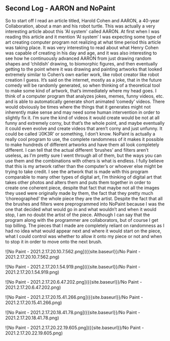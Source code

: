 ## Second Log - AARON and NoPaint

So to start off I read an article titled, Harold Cohen and AARON, a 40-year Collaboration, about a man and his robot turtle. This was actually a very interesting article about this 'AI system' called AARON. At first when I was reading this article and it mention ‘AI system’ I was expecting some type of art creating computer program not realizing at what time period this article was taking place. It was very interesting to read about what Henry Cohen was capable of creating in his day and age, and it was also interesting to see how he continuously advanced AARON from just drawing random shapes and ‘childish’ drawing, to biomorphic figures, and then eventually getting to the point where it was drawing and painting artworks that looked extremely similar to Cohen’s own earlier work, like robot creator like robot creation I guess. It’s said on the internet, mostly as a joke, that in the future comedy will be randomly generated, so when thinking of a theoretical tool to make some kind of artwork, that’s immediately where my head goes. I think of a computer program that analyzes jokes, memes, funny videos, etc. and is able to automatically generate short animated ‘comedy’ videos. There would obviously be times where the things that it generates might not inherently make sense and may need some human intervention in order to slightly fix it. I’m sure the kind of videos it would create would be not at all funny and extremely corny, but that’s the whole point, and maybe eventually it could even evolve and create videos that aren’t corny and just unfunny. It could be called ‘J0K3R’ or something, I don’t know. 
NoPaint is actually a really cool program to use, the complete randomness of it makes it possible to make hundreds of different artworks and have them all look completely different. I can tell that the actual different ‘brushes’ and filters aren’t useless, as I’m pretty sure I went through all of them, but the ways you can use them and the combinations with others is what is endless. I fully believe that this is my artwork rather than the computer’s or whoever else might be trying to take credit. I see the artwork that is made with this program comparable to many other types of digital art, I’m thinking of digital art that takes other photos and alters them and puts them together in order to create one coherent piece, despite that fact that maybe not all the images they used were originally made by them, the fact that they pretty much ‘choreographed’ the whole piece they are the artist. Despite the fact that all the brushes and filters were preprogrammed into NoPaint because I was the one that decided what would go in and what wouldn’t and when it would stop, I am no doubt the artist of the piece. Although I can say that the program along with the programmer are collaborators, but of course I get top billing. The pieces that I made are completely reliant on randomness as I had no idea what would appear next and where it would start on the piece, what I could control was whether to allow it onto my piece or not and when to stop it in order to move onto the next brush. 

![No Paint - 2021.2.17.20.10.7.562.png]({{site.baseurl}}/No Paint - 2021.2.17.20.10.7.562.png)

![No Paint - 2021.2.17.20.1.54.919.png]({{site.baseurl}}/No Paint - 2021.2.17.20.1.54.919.png)

![No Paint - 2021.2.17.20.6.47.202.png]({{site.baseurl}}/No Paint - 2021.2.17.20.6.47.202.png)

![No Paint - 2021.2.17.20.15.41.266.png]({{site.baseurl}}/No Paint - 2021.2.17.20.15.41.266.png)

![No Paint - 2021.2.17.20.18.41.78.png]({{site.baseurl}}/No Paint - 2021.2.17.20.18.41.78.png)

![No Paint - 2021.2.17.20.22.19.605.png]({{site.baseurl}}/No Paint - 2021.2.17.20.22.19.605.png)

